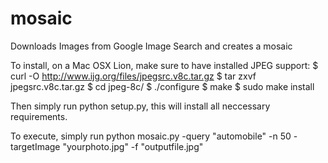 mosaic
======

Downloads Images from Google Image Search and creates a mosaic

To install, on a Mac OSX Lion, make sure to have installed JPEG support:
$ curl -O http://www.ijg.org/files/jpegsrc.v8c.tar.gz
$ tar zxvf jpegsrc.v8c.tar.gz
$ cd jpeg-8c/
$ ./configure
$ make
$ sudo make install

Then simply run python setup.py, this will install all neccessary requirements.

To execute, simply run python mosaic.py -query "automobile" -n 50 -targetImage "yourphoto.jpg" -f "outputfile.jpg"

